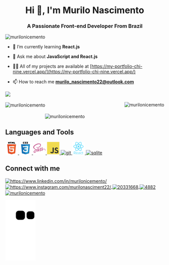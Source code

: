 <h1 align="center">Hi 👋, I'm Murilo Nascimento</h1>
<h3 align="center">A Passionate Front-end Developer From Brazil</h3>

<p align="left"> <img src="https://komarev.com/ghpvc/?username=murilonicemento&label=Profile%20views&color=0e75b6&style=flat" alt="murilonicemento" /> </p>

- 🌱 I’m currently learning **React.js**

- 💬 Ask me about **JavaScript and React.js**

- 👨‍💻 All of my projects are available at [https://my-portfolio-chi-nine.vercel.app/](https://my-portfolio-chi-nine.vercel.app/)

- 📫 How to reach me **murilo_nascimento22@outlook.com**

<div>
<img align="center" src="https://github-readme-activity-graph.cyclic.app/graph?username=murilonicemento&theme=tokyo-night&hide_border=false&show_icons=true&custom_title=Grafico%20de%20Contribuicao" />
  <br/>
  <br/>
  <img align="center" height="180em" src="https://github-readme-stats.vercel.app/api?username=murilonicemento&show_icons=true&theme=dark&locale=en" alt="murilonicemento" />
  <img align="right" height="180em" src="https://github-readme-stats.vercel.app/api/top-langs?username=murilonicemento&show_icons=true&theme=dark&locale=en&layout=compact" alt="murilonicemento" />
  <br/>
  <br/>
  <div align="center">
    <img align="center" src="https://github-readme-streak-stats.herokuapp.com/?user=murilonicemento&theme=dark" alt="murilonicemento" />
  </div>
</div>

## Languages and Tools

<a href="https://www.w3.org/html/" target="_blank" rel="noreferrer">
  <img src="https://raw.githubusercontent.com/devicons/devicon/master/icons/html5/html5-original-wordmark.svg" alt="html5" width="40" height="40"/>
</a>
<a href="https://www.w3schools.com/css/" target="_blank" rel="noreferrer">
  <img src="https://raw.githubusercontent.com/devicons/devicon/master/icons/css3/css3-original-wordmark.svg" alt="css3" width="40" height="40"/>
</a>
<a href="https://sass-lang.com" target="_blank" rel="noreferrer">
  <img src="https://raw.githubusercontent.com/devicons/devicon/master/icons/sass/sass-original.svg" alt="sass" width="40" height="40"/>
</a>
<a href="https://developer.mozilla.org/en-US/docs/Web/JavaScript" target="_blank" rel="noreferrer">
  <img src="https://raw.githubusercontent.com/devicons/devicon/master/icons/javascript/javascript-original.svg" alt="javascript" width="40" height="40"/>
</a>
<a href="https://git-scm.com/" target="_blank" rel="noreferrer">
  <img src="https://www.vectorlogo.zone/logos/git-scm/git-scm-icon.svg" alt="git" width="40" height="40"/>
</a>
<a href="https://reactjs.org/" target="_blank" rel="noreferrer">
  <img src="https://raw.githubusercontent.com/devicons/devicon/master/icons/react/react-original-wordmark.svg" alt="react" width="40" height="40"/>
</a>
<a href="https://www.sqlite.org/" target="_blank" rel="noreferrer">  
 <img src="https://www.vectorlogo.zone/logos/sqlite/sqlite-icon.svg" alt="sqlite" width="40" height="40"/>
</a>

## Connect with me

<a href="https://linkedin.com/in/https://www.linkedin.com/in/murilonicemento/" target="blank">
  <img align="center" src="https://raw.githubusercontent.com/rahuldkjain/github-profile-readme-generator/master/src/images/icons/Social/linked-in-alt.svg" alt="https://www.linkedin.com/in/murilonicemento/" height="30" width="40" />
</a>
<a href="https://instagram.com/https://www.instagram.com/murilonasciment22/" target="blank">
  <img align="center" src="https://raw.githubusercontent.com/rahuldkjain/github-profile-readme-generator/master/src/images/icons/Social/instagram.svg" alt="https://www.instagram.com/murilonasciment22/" height="30" width="40" />
</a>
<a href="https://stackoverflow.com/users/20331668" target="blank">
  <img align="center" src="https://raw.githubusercontent.com/rahuldkjain/github-profile-readme-generator/master/src/images/icons/Social/stack-overflow.svg" alt="20331668" height="30" width="40" />
</a>
<a href="https://discord.com/users/1412" target="blank">
  <img align="center" src="https://raw.githubusercontent.com/rahuldkjain/github-profile-readme-generator/master/src/images/icons/Social/discord.svg" alt="4882" height="30" width="40" />
</a>
<a href="https://twitter.com/murilonicemento" target="blank">
  <img align="center" src="https://raw.githubusercontent.com/rahuldkjain/github-profile-readme-generator/master/src/images/icons/Social/twitter.svg" alt="murilonicemento" height="30" width="40" />
</a>

![Snake animation](https://github.com/murilonicemento/murilonicemento/blob/output/github-contribution-grid-snake.svg)
